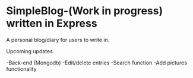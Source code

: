 # SimpleBlog-(Work in progress) written in Express

 A personal blog/diary for users to write in. 
 
 Upcoming updates
 
 -Back-end (Mongodb) 
 -Edit/delete entries
 -Search function
 -Add pictures functionality
